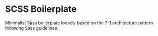 # SCSS Boilerplate

Minimalist Sass boilerplate loosely based on the 7-1 architecture pattern following Sass guidelines.
